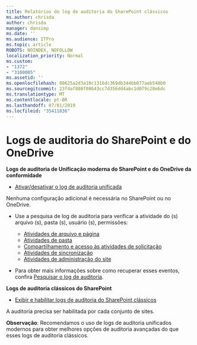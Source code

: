 ```yaml
---
title: Relatórios do log de auditoria do SharePoint clássicos
ms.author: chrisda
author: chrisda
manager: dansimp
ms.date: ''
ms.audience: ITPro
ms.topic: article
ROBOTS: NOINDEX, NOFOLLOW
localization_priority: Normal
ms.custom:
- "1372"
- "3100005"
ms.assetid: ''
ms.openlocfilehash: 80625a2d3a10c1316dc369db344bb077aeb548b0
ms.sourcegitcommit: 23f4af808f08643cc7d356dd4abc1d079c28e6dc
ms.translationtype: MT
ms.contentlocale: pt-BR
ms.lasthandoff: 07/01/2019
ms.locfileid: "35411836"
---
```

# <a name="sharepoint-and-onedrive-audit-logs"></a>Logs de auditoria do SharePoint e do OneDrive

**Logs de auditoria de Unificação moderna do SharePoint e do OneDrive da conformidade**

- [Ativar/desativar o log de auditoria unificada](https://docs.microsoft.com/en-us/office365/securitycompliance/turn-audit-log-search-on-or-off) 

Nenhuma configuração adicional é necessária no SharePoint ou no OneDrive.

- Use a pesquisa de log de auditoria para verificar a atividade do (s) arquivo (s), pasta (s), usuário (s), permissões:

    - [Atividades de arquivo e página](https://docs.microsoft.com/en-us/office365/securitycompliance/search-the-audit-log-in-security-and-compliance)
    - [Atividades de pasta](https://docs.microsoft.com/en-us/office365/securitycompliance/search-the-audit-log-in-security-and-compliance#folder-activities)
    - [Compartilhamento e acesso às atividades de solicitação](https://docs.microsoft.com/en-us/office365/securitycompliance/search-the-audit-log-in-security-and-compliance#sharing-and-access-request-activities)
    - [Atividades de sincronização](https://docs.microsoft.com/en-us/office365/securitycompliance/search-the-audit-log-in-security-and-compliance#synchronization-activities)
    - [Atividades de administração do site](https://docs.microsoft.com/en-us/office365/securitycompliance/search-the-audit-log-in-security-and-compliance#site-administration-activities)
- Para obter mais informações sobre como recuperar esses eventos, confira [Pesquisar o log de auditoria](https://docs.microsoft.com/office365/securitycompliance/search-the-audit-log-in-security-and-compliance#search-the-audit-log).

**Logs de auditoria clássicos do SharePoint**

- [Exibir e habilitar logs de auditoria do SharePoint clássicos](https://support.office.com/en-us/article/view-audit-log-reports-b37c5869-1b47-4a82-a30d-ea20070fe527)

A auditoria precisa ser habilitada por cada conjunto de sites. 

**Observação**: Recomendamos o uso de logs de auditoria unificados modernos para obter melhores opções de auditoria avançadas do que esses logs de auditoria clássicos.


